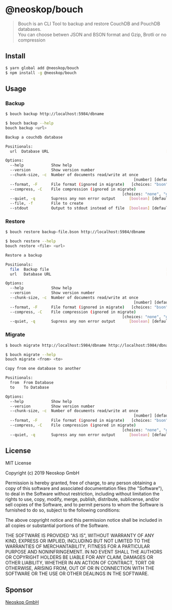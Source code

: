 # @neoskop/bouch

> Bouch is an CLI Tool to backup and restore CouchDB and PouchDB databases.  
> You can choose betwen JSON and BSON format and Gzip, Brotli or no compression

## Install

```sh
$ yarn global add @neoskop/bouch
$ npm install -g @neoskop/bouch
```

## Usage

### Backup

```sh
$ bouch backup http://localhost:5984/dbname
```

```sh
$ bouch backup --help                                                                                                                                                                       ‹ruby-2.1.10›
bouch backup <url>

Backup a couchdb database

Positionals:
  url  Database URL                                                   [required]

Options:
  --help            Show help                                          [boolean]
  --version         Show version number                                [boolean]
  --chunk-size, -c  Number of documents read/write at once
                                                        [number] [default: 1000]
  --format, -F      File format (ignored in migrate)   [choices: "bson", "json"]
  --compress, -C    File compression (ignored in migrate)
                                                   [choices: "none", "gz", "br"]
  --quiet, -q       Supress any non error output      [boolean] [default: false]
  --file, -f        File to create
  --stdout          Output to stdout instead of file  [boolean] [default: false]
```

### Restore

```sh
$ bouch restore backup-file.bson http://localhost:5984/dbname
```

```sh
$ bouch restore --help                                                                                                                                                                      ‹ruby-2.1.10›
bouch restore <file> <url>

Restore a backup

Positionals:
  file  Backup file                                                   [required]
  url   Database URL                                                  [required]

Options:
  --help            Show help                                          [boolean]
  --version         Show version number                                [boolean]
  --chunk-size, -c  Number of documents read/write at once
                                                        [number] [default: 1000]
  --format, -F      File format (ignored in migrate)   [choices: "bson", "json"]
  --compress, -C    File compression (ignored in migrate)
                                                   [choices: "none", "gz", "br"]
  --quiet, -q       Supress any non error output      [boolean] [default: false]
```

### Migrate

```sh
$ bouch migrate http://localhost:5984/dbname http://localhost:5984/dbname-new
```

```sh
$ bouch migrate --help                                                                                                                                                                      ‹ruby-2.1.10›
bouch migrate <from> <to>

Copy from one database to another

Positionals:
  from  From Database                                                 [required]
  to    To Database                                                   [required]

Options:
  --help            Show help                                          [boolean]
  --version         Show version number                                [boolean]
  --chunk-size, -c  Number of documents read/write at once
                                                        [number] [default: 1000]
  --format, -F      File format (ignored in migrate)   [choices: "bson", "json"]
  --compress, -C    File compression (ignored in migrate)
                                                   [choices: "none", "gz", "br"]
  --quiet, -q       Supress any non error output      [boolean] [default: false]
```

## License

MIT License

Copyright (c) 2019 Neoskop GmbH

Permission is hereby granted, free of charge, to any person obtaining a copy
of this software and associated documentation files (the "Software"), to deal
in the Software without restriction, including without limitation the rights
to use, copy, modify, merge, publish, distribute, sublicense, and/or sell
copies of the Software, and to permit persons to whom the Software is
furnished to do so, subject to the following conditions:

The above copyright notice and this permission notice shall be included in all
copies or substantial portions of the Software.

THE SOFTWARE IS PROVIDED "AS IS", WITHOUT WARRANTY OF ANY KIND, EXPRESS OR
IMPLIED, INCLUDING BUT NOT LIMITED TO THE WARRANTIES OF MERCHANTABILITY,
FITNESS FOR A PARTICULAR PURPOSE AND NONINFRINGEMENT. IN NO EVENT SHALL THE
AUTHORS OR COPYRIGHT HOLDERS BE LIABLE FOR ANY CLAIM, DAMAGES OR OTHER
LIABILITY, WHETHER IN AN ACTION OF CONTRACT, TORT OR OTHERWISE, ARISING FROM,
OUT OF OR IN CONNECTION WITH THE SOFTWARE OR THE USE OR OTHER DEALINGS IN THE
SOFTWARE.

## Sponsor

[Neoskop GmbH](https://neoskop.de)